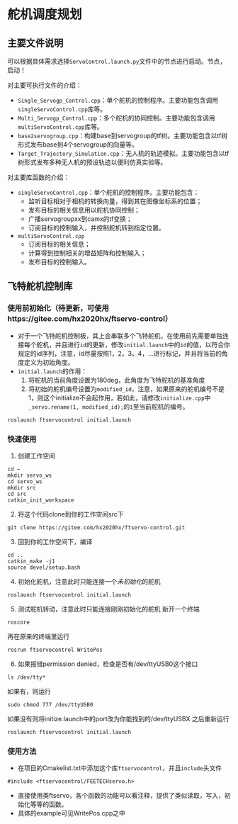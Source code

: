 
# 舵机调度规划

## 主要文件说明

可以根据具体需求选择`ServoControl.launch.py`文件中的节点进行启动。节点，启动！

对主要可执行文件的介绍：
- `Single_Servogp_Control.cpp`：单个舵机的控制程序。主要功能包含调用`singleServoControl.cpp`库等。
- `Multi_Servogp_Control.cpp`：多个舵机的协同控制。主要功能包含调用`multiServoControl.cpp`库等。
- `base2servogroup.cpp`：构建base到servogroup的tf树。主要功能包含以tf树形式发布base到4个servogroup的向量等。
- `Target_Trajectory_Simulation.cpp`：无人机的轨迹模拟。主要功能包含以tf树形式发布多种无人机的预设轨迹以便利仿真实验等。

对主要库函数的介绍：
- `singleServoControl.cpp`：单个舵机的控制程序。主要功能包含：
  - 监听目标相对于相机的转换向量，得到其在图像坐标系的位置；
  - 发布目标的相关信息用以舵机协同控制；
  - 广播servogroupxx到camx的tf变换；
  - 订阅目标的控制输入，并控制舵机转到指定位置。
- `multiServoControl.cpp`
  - 订阅目标的相关信息；
  - 计算得到控制相关的增益矩阵和控制输入；
  - 发布目标的控制输入。

## 飞特舵机控制库

### 使用前初始化（待更新，可使用https://gitee.com/hx2020hx/ftservo-control）
- 对于一个飞特舵机控制板，其上会串联多个飞特舵机，在使用前先需要单独连接每个舵机，并且进行`id`的更新，修改`initial.launch`中的`id`的值，以符合你规定的id序列，注意，id尽量按照1，2，3，4，...进行标记，并且将当前的角度定义为初始角度。
- `initial.launch`的作用：
  1. 将舵机的当前角度设置为180deg，此角度为飞特舵机的基准角度
  2. 将初始的舵机编号设置为`modified_id`，注意，如果原来的舵机编号不是1，则这个initialize不会起作用，若如此，请修改`initialize.cpp`中`_servo.rename(1, modified_id);`的`1`至当前舵机的编号。
  
```
roslaunch ftservocontrol initial.launch
```

### 快速使用
1. 创建工作空间
```
cd ~
mkdir servo_ws
cd servo_ws
mkdir src
cd src
catkin_init_workspace
```
2. 将这个代码clone到你的工作空间src下
```
git clone https://gitee.com/hx2020hx/ftservo-control.git
```
3. 回到你的工作空间下，编译
```
cd ..
catkin_make -j1
source devel/setup.bash
```
4. 初始化舵机，注意此时只能连接一个*未初始化*的舵机
```
roslaunch ftservocontrol initial.launch
```
5. 测试舵机转动，注意此时只能连接刚刚初始化的舵机
新开一个终端
```
roscore
```
再在原来的终端里运行
```
rosrun ftservocontrol WritePos
```
6. 如果报错permission denied，检查是否有/dev/ttyUSB0这个接口
```
ls /dev/tty*
```
如果有，则运行
```
sudo chmod 777 /dev/ttyUSB0
```
如果没有则将initize.launch中的port改为你能找到的/dev/ttyUSBX
之后重新运行
```
roslaunch ftservocontrol initial.launch
```
### 使用方法
- 在项目的Cmakelist.txt中添加这个库`ftservocontrol`，并且`include`头文件
```
#include <ftservocontrol/FEETECHservo.h>
```
- 直接使用类ftservo，各个函数的功能可以看注释，提供了类似读取，写入，初始化等等的函数。
- 具体的example可见WritePos.cpp之中

